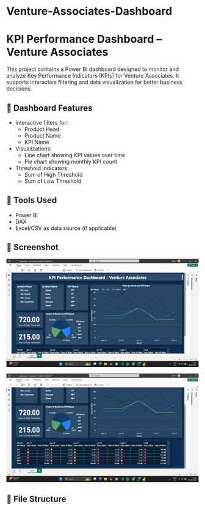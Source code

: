 # Venture-Associates-Dashboard
# KPI Performance Dashboard – Venture Associates

This project contains a Power BI dashboard designed to monitor and analyze Key Performance Indicators (KPIs) for Venture Associates. It supports interactive filtering and data visualization for better business decisions.

## 🚀 Dashboard Features

- Interactive filters for:
  - Product Head
  - Product Name
  - KPI Name
- Visualizations:
  - Line chart showing KPI values over time
  - Pie chart showing monthly KPI count
- Threshold indicators:
  - Sum of High Threshold
  - Sum of Low Threshold

## 📌 Tools Used

- Power BI
- DAX
- Excel/CSV as data source (if applicable)

## 📸 Screenshot

![Dashboard Screenshot](./Screenshott.png)

![Dashboard Screenshot](./Screenshot.png)
## 🧾 File Structure

